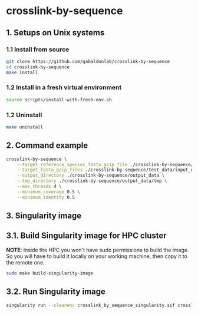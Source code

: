 # crosslink-by-sequence

## 1. Setups on Unix systems

### 1.1 Install from source

```bash
git clone https://github.com/gabaldonlab/crosslink-by-sequence
cd crosslink-by-sequence
make install
```

### 1.2 Install in a fresh virtual environment
```bash
source scripts/install-with-fresh-env.sh
```

### 1.2 Uninstall

```bash
make uninstall
```

## 2. Command example

```bash
crosslink-by-sequence \
    --target_reference_species_fasta_gzip_file ./crosslink-by-sequence/test_data/input_data/reference_proteomes/8.9612.faa.gz \
    --target_fasta_gzip_files ./crosslink-by-sequence/test_data/input_data/target_proteomes/0.9615.fasta.gz \
    --output_directory ./crosslink-by-sequence/output_data \
    --tmp_directory ./crosslink-by-sequence/output_data/tmp \
    --max_threads 4 \
    --minimum_coverage 0.5 \
    --minimum_identity 0.5
```

## 3. Singularity image

## 3.1. Build Singularity image for HPC cluster

**NOTE**: Inside the HPC you won't have sudo permissions to build the image. So you will have to build it locally on your working machine, then copy it to the remote one.

```bash
sudo make build-singularity-image
```

## 3.2. Run Singularity image

```bash
singularity run --cleanenv crosslink_by_sequence_singularity.sif crosslink-by-sequence < ...rest_of_the_arguments... >
```
